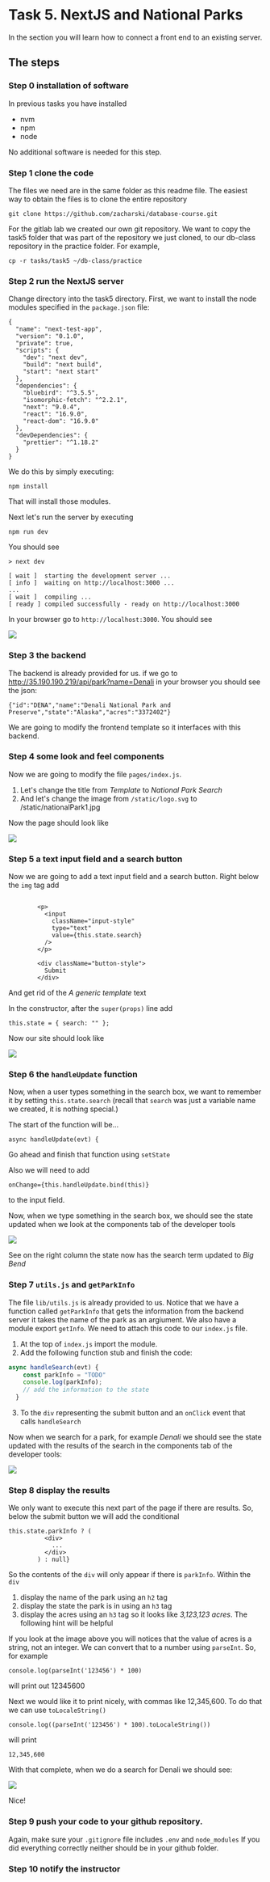 # Task 5. NextJS and National Parks



In the section you will learn how to connect a front end to an existing server.





## The steps

### Step 0 installation of software

In previous tasks you have installed

* nvm
* npm
* node



No additional software is needed for this step.

### Step 1 clone the code

The files we need are in the same folder as this readme file.  The easiest way to obtain the files is to clone the entire repository

`git clone https://github.com/zacharski/database-course.git`

For the gitlab lab we created our own git repository. We want to copy the task5 folder that was part of the repository we just cloned, to our db-class repository in the practice folder.  For example,

`cp -r tasks/task5 ~/db-class/practice`



### Step 2  run the NextJS server

Change directory into the task5 directory. First, we want to install the node modules specified in the `package.json` file:

```
{
  "name": "next-test-app",
  "version": "0.1.0",
  "private": true,
  "scripts": {
    "dev": "next dev",
    "build": "next build",
    "start": "next start"
  },
  "dependencies": {
    "bluebird": "^3.5.5",
    "isomorphic-fetch": "^2.2.1",
    "next": "9.0.4",
    "react": "16.9.0",
    "react-dom": "16.9.0"
  },
  "devDependencies": {
    "prettier": "^1.18.2"
  }
}
```

We do this by simply executing:



```
npm install
```



That will install those modules.



Next let's run the server by executing

```
npm run dev
```

You should see

```
> next dev

[ wait ]  starting the development server ...
[ info ]  waiting on http://localhost:3000 ...
...
[ wait ]  compiling ...
[ ready ] compiled successfully - ready on http://localhost:3000
```



In your browser go to `http://localhost:3000`. You should see

![](../../jumpstart/pics/task5.1.png)

 

### Step 3 the backend





The backend is already provided for us. if we go to http://35.190.190.219/api/park?name=Denali  in your browser you should see the json:

```
{"id":"DENA","name":"Denali National Park and Preserve","state":"Alaska","acres":"3372402"}
```

We are going to modify the frontend template so it interfaces with this backend.

### Step 4 some look and feel components

Now we are going to modify the file `pages/index.js`. 



1. Let's change the title from *Template* to *National Park Search*
2. And let's change the image from `/static/logo.svg` to /static/nationalPark1.jpg

Now the page should look like

![](../../jumpstart/pics/parks2.png)

### Step 5 a text input field and a search button

Now we are going to add a text input field and a search button. Right below the `img` tag add

```

        <p>
          <input
            className="input-style"
            type="text"
            value={this.state.search}
          />
        </p>

        <div className="button-style">
          Submit
        </div>
```

And get rid of the *A generic template* text

In the constructor, after the `super(props)` line add

```
this.state = { search: "" };
```

Now our site should look like

![](../../jumpstart/pics/parks3.png)

### Step 6 the `handleUpdate` function

Now, when a user types something in the search box, we want to remember it by setting  `this.state.search` (recall that `search` was just a variable name we created, it is nothing special.)

The start of the function will be...

```
async handleUpdate(evt) {
```



Go ahead and finish that function using `setState`

Also we will need to add

```
onChange={this.handleUpdate.bind(this)}
```

to the input field.

Now, when we type something in the search box, we should see the state updated when we look at the components tab of the developer tools

![](../../jumpstart/pics/parks4.png)

See on the right column the state now has the search term updated to *Big Bend*



### Step 7 `utils.js` and `getParkInfo`

The file `lib/utils.js` is already provided to us. Notice that we have a function called `getParkInfo` that gets the information from the backend server it takes the name of the park as an argiument. We also have a module export `getInfo`.  We need to attach this code to our `index.js` file.



1. At the top of `index.js` import the module.
2. Add the following function stub and finish the code:


```javascript
async handleSearch(evt) {
    const parkInfo = "TODO"
    console.log(parkInfo);
    // add the information to the state
  }
```



3. To the `div` representing the submit button and an `onClick` event that calls `handleSearch`

Now when we search for a park, for example *Denali* we should see the state updated with the results of the search in the components tab of the developer tools:

![](../../jumpstart/pics/parks5.png)



### Step 8 display the results

We only want to execute this next part of the page if there are results. So, below the submit button we will add the conditional



```
this.state.parkInfo ? (
          <div>
            ...
          </div>
        ) : null}
```

So the contents of the `div` will only appear if there is `parkInfo`.  Within the `div`

1. display the name of the park using an `h2` tag
2. display the state the park is in using an `h3` tag
3. display the acres  using an `h3` tag so it looks like *3,123,123 acres*. The following hint will be helpful

If you look at the image above you will notices that the value of acres is a string, not an integer. We can convert that to a number using `parseInt`. So, for example

```
console.log(parseInt('123456') * 100)
```

will print out 12345600

Next we would like it to print nicely, with commas like 12,345,600. To do that we can use `toLocaleString()`

```
console.log((parseInt('123456') * 100).toLocaleString()) 
```

will print

```
12,345,600
```

With that complete, when we do a search for Denali we should see:

![](../../jumpstart/pics/parks6.png)

Nice!





### Step 9  push your code to your github repository. 

Again, make sure your `.gitignore` file includes `.env` and `node_modules` If you did everything correctly neither should be in your github folder.



### Step 10 notify the instructor 

